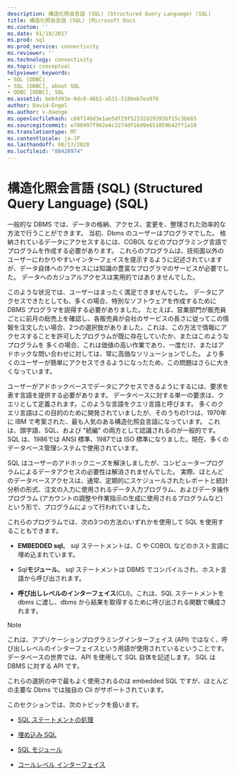 ```yaml
---
description: 構造化照会言語 (SQL) (Structured Query Language) (SQL)
title: 構造化照会言語 (SQL) |Microsoft Docs
ms.custom: ''
ms.date: 01/19/2017
ms.prod: sql
ms.prod_service: connectivity
ms.reviewer: ''
ms.technology: connectivity
ms.topic: conceptual
helpviewer_keywords:
- SQL [ODBC]
- SQL [ODBC], about SQL
- ODBC [ODBC], SQL
ms.assetid: bebfd93e-0dc0-46b3-a531-518beb7ea976
author: David-Engel
ms.author: v-daenge
ms.openlocfilehash: c68f14bd3e1ae5df29f52332d29393bf15c3b665
ms.sourcegitcommit: e700497f962e4c2274df16d9e651059b42ff1a10
ms.translationtype: MT
ms.contentlocale: ja-JP
ms.lasthandoff: 08/17/2020
ms.locfileid: "88428974"
---
```

# <a name="structured-query-language-sql"></a>構造化照会言語 (SQL) (Structured Query Language) (SQL)
一般的な DBMS では、データの格納、アクセス、変更を、整理された効率的な方法で行うことができます。 当初、Dbms のユーザーはプログラマでした。 格納されているデータにアクセスするには、COBOL などのプログラミング言語でプログラムを作成する必要があります。 これらのプログラムは、技術面以外のユーザーにわかりやすいインターフェイスを提示するように記述されていますが、データ自体へのアクセスには知識の豊富なプログラマのサービスが必要でした。 データへのカジュアルアクセスは実用的ではありませんでした。  
  
 このような状況では、ユーザーはまったく満足できませんでした。 データにアクセスできたとしても、多くの場合、特別なソフトウェアを作成するために DBMS プログラマを説得する必要がありました。 たとえば、営業部門が販売員ごとに前月の総売上を確認し、各販売員が会社のサービスの長さに従ってこの情報を注文したい場合、2つの選択肢がありました。これは、この方法で情報にアクセスすることを許可したプログラムが既に存在していたか、またはこのようなプログラムを 多くの場合、これは価値の高い作業であり、一度だけ、またはアドホックな問い合わせに対しては、常に高価なソリューションでした。 より多くのユーザーが簡単にアクセスできるようになったため、この問題はさらに大きくなっています。  
  
 ユーザーがアドホックベースでデータにアクセスできるようにするには、要求を表す言語を提供する必要があります。 データベースに対する単一の要求は、クエリとして定義されます。このような言語をクエリ言語と呼びます。 多くのクエリ言語はこの目的のために開発されていましたが、そのうちの1つは、1970年に IBM で考案された、最も人気のある構造化照会言語になっています。 これは、頭字語、SQL、および "続編" の両方として認識されるのが一般的です。 SQL は、1986では ANSI 標準、1987では ISO 標準になりました。現在、多くのデータベース管理システムで使用されています。  
  
 SQL はユーザーのアドホックニーズを解決しましたが、コンピュータープログラムによるデータアクセスの必要性は解消されませんでした。 実際、ほとんどのデータベースアクセスは、通常、定期的にスケジュールされたレポートと統計分析の形式、注文の入力に使用されるデータ入力プログラム、およびデータ操作プログラム (アカウントの調整や作業指示の生成に使用されるプログラムなど) という形で、プログラムによって行われていました。  
  
 これらのプログラムでは、次の3つの方法のいずれかを使用して SQL を使用することもできます。  
  
-   **EMBEDDED sql**。 sql ステートメントは、C や COBOL などのホスト言語に埋め込まれています。  
  
-   Sql**モジュール**。 sql ステートメントは DBMS でコンパイルされ、ホスト言語から呼び出されます。  
  
-   **呼び出しレベルのインターフェイス**(CLI)。これは、SQL ステートメントを dbms に渡し、dbms から結果を取得するために呼び出される関数で構成されます。  
  
> [!NOTE]  
>  これは、アプリケーションプログラミングインターフェイス (API) ではなく、呼び出しレベルのインターフェイスという用語が使用されているということです。 データベースの世界では、API を使用して SQL 自体を記述します。 SQL は DBMS に対する API です。  
  
 これらの選択の中で最もよく使用されるのは embedded SQL ですが、ほとんどの主要な Dbms では独自の Cli がサポートされています。  
  
 このセクションでは、次のトピックを扱います。  
  
-   [SQL ステートメントの処理](../../odbc/reference/processing-a-sql-statement.md)  
  
-   [埋め込み SQL](../../odbc/reference/embedded-sql.md)  
  
-   [SQL モジュール](../../odbc/reference/sql-modules.md)  
  
-   [コールレベル インターフェイス](../../odbc/reference/call-level-interfaces.md)
